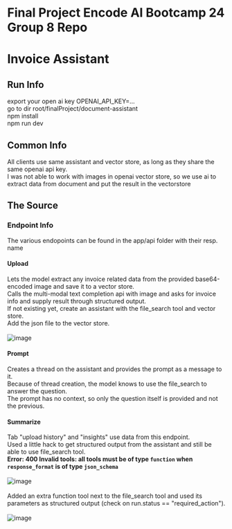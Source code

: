 # Final Project Encode AI Bootcamp 24 Group 8 Repo
# Invoice Assistant

## Run Info
export your open ai key OPENAI_API_KEY=...<br/>
go to dir root/finalProject/document-assistant<br/>
npm install<br/>
npm run dev<br/>

## Common Info
All clients use same assistant and vector store, as long as they share the same openai api key.<br/>
I was not able to work with images in openai vector store, so we use ai to extract data from document and put the result in the vectorstore<br/>

## The Source

### Endpoint Info
The various endopoints can be found in the app/api folder with their resp. name<br/>

#### Upload
Lets the model extract any invoice related data from the provided base64-encoded image and save it to a vector store.<br/>
Calls the multi-modal text completion api with image and asks for invoice info and supply result through structured output.<br/>
If not existing yet, create an assistant with the file_search tool and vector store.<br/>
Add the json file to the vector store.<br/><br/>
![image](https://github.com/user-attachments/assets/cc0b9e6f-f1d5-43eb-acbd-e864e9c762b9)<br/>


#### Prompt
Creates a thread on the assistant and provides the prompt as a message to it.<br/>
Because of thread creation, the model knows to use the file_search to answer the question.<br/>
The prompt has no context, so only the question itself is provided and not the previous.<br/>

#### Summarize
Tab "upload history" and "insights" use data from this endpoint.<br/>
Used a little hack to get structured output from the assistant and still be able to use file_search tool.<br/>
__Error: 400 Invalid tools: all tools must be of type `function` when `response_format` is of type `json_schema`__<br/><br/>
![image](https://github.com/user-attachments/assets/a48c28df-1df7-44b1-8c71-e9d755dad1cc)<br/><br/>
Added an extra function tool next to the file_search tool and used its parameters as structured output (check on run.status == "required_action").<br/><br/>
![image](https://github.com/user-attachments/assets/84df4c56-efe6-47a7-8366-24a3ea125b14)

